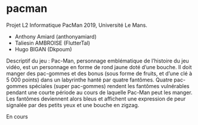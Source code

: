 # pacman
Projet L2 Informatique PacMan 2019, Université Le Mans.

* Anthony Amiard (anthonyamiard)
* Taliesin AMBROISE (FlutterTal)
* Hugo BIGAN (Dkpoum)

Descriptif du jeu :
  Pac-Man, personnage emblématique de l’histoire du jeu vidéo, est un personnage en forme de rond jaune doté d’une bouche. Il doit manger des pac-gommes et des bonus (sous forme de fruits, et d’une clé à 5 000 points) dans un labyrinthe hanté par quatre fantômes. Quatre pac-gommes spéciales (super pac-gommes) rendent les fantômes vulnérables pendant une courte période au cours de laquelle Pac-Man peut les manger. Les fantômes deviennent alors bleus et affichent une expression de peur signalée par des petits yeux et une bouche en zigzag.
  
En cours

